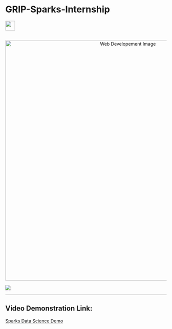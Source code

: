 # GRIP-Sparks-Internship

<img height="30" src="https://img.shields.io/badge/The Sparks Foundation-black.svg?&style=for-the-badge&logo=TheSparksFoundation&logoColor=blue" />
<br><br>

<p align="center"><img src="https://github.com/Programmer1473/THE-SPARKS-FOUNDATION/blob/master/certificate/Data-Science-vs.-Big-Data-vs.jpg" alt="Web Developement Image" width=750px />

[![](https://img.shields.io/badge/Author-Amanda_Judy_Andrade-green.svg)](https://github.com/aja512)<br> 

---
## Video Demonstration Link:
[Sparks Data Science Demo](https://youtu.be/ELBiZcLKgvk)
